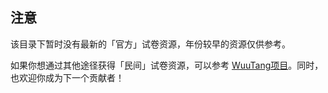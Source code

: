 ## 注意

该目录下暂时没有最新的「官方」试卷资源，年份较早的资源仅供参考。

如果你想通过其他途径获得「民间」试卷资源，可以参考 [WuuTang项目](/WuuTang项目.md)。同时，也欢迎你成为下一个贡献者！
